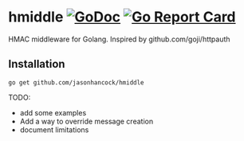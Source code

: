 # hmiddle [![GoDoc](https://godoc.org/github.com/jasonhancock/hmiddle?status.svg)](https://godoc.org/github.com/jasonhancock/hmiddle) [![Go Report Card](https://goreportcard.com/badge/jasonhancock/hmiddle)](https://goreportcard.com/report/jasonhancock/hmiddle)

HMAC middleware for Golang. Inspired by github.com/goji/httpauth

## Installation

```
go get github.com/jasonhancock/hmiddle
```

TODO:
* add some examples
* Add a way to override message creation
* document limitations
